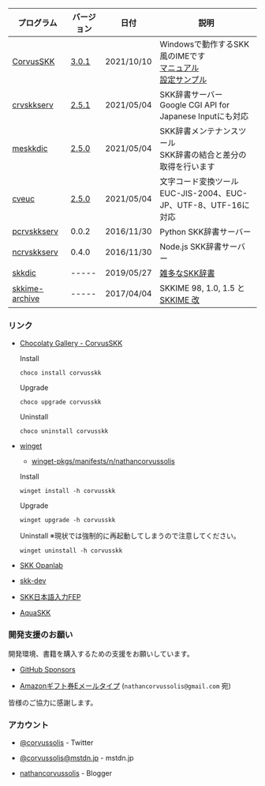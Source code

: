
| プログラム | バージョン | 日付 | 説明 |
|---|---|---|---|
| [CorvusSKK](https://github.com/nathancorvussolis/corvusskk) | [3.0.1](https://github.com/nathancorvussolis/corvusskk/releases/tag/3.0.1) | 2021/10/10 | Windowsで動作するSKK風のIMEです<br>[マニュアル](https://github.com/nathancorvussolis/corvusskk/blob/3.0.1/README.md)<br>[設定サンプル](https://github.com/nathancorvussolis/corvusskk/tree/3.0.1/installer/config-sample) |
| [crvskkserv](https://github.com/nathancorvussolis/crvskkserv) | [2.5.1](https://github.com/nathancorvussolis/crvskkserv/releases/tag/2.5.1) | 2021/05/04 | SKK辞書サーバー<br>Google CGI API for Japanese Inputにも対応 |
| [meskkdic](https://github.com/nathancorvussolis/meskkdic) | [2.5.0](https://github.com/nathancorvussolis/meskkdic/releases/tag/2.5.0) | 2021/05/04 | SKK辞書メンテナンスツール<br>SKK辞書の結合と差分の取得を行います |
| [cveuc](https://github.com/nathancorvussolis/cveuc) | [2.5.0](https://github.com/nathancorvussolis/cveuc/releases/tag/2.5.0) | 2021/05/04 | 文字コード変換ツール<br>EUC-JIS-2004、EUC-JP、UTF-8、UTF-16に対応 |
| [pcrvskkserv](https://github.com/nathancorvussolis/pcrvskkserv) | 0.0.2 | 2016/11/30 | Python SKK辞書サーバー |
| [ncrvskkserv](https://github.com/nathancorvussolis/ncrvskkserv) | 0.4.0 | 2016/11/30 | Node.js SKK辞書サーバー |
| [skkdic](https://github.com/nathancorvussolis/skkdic) | ----- | 2019/05/27 | [雑多なSKK辞書](https://nathancorvussolis.github.io/skkdic/) |
| [skkime-archive](https://github.com/nathancorvussolis/skkime-archive) | ----- | 2017/04/04 | SKKIME 98, 1.0, 1.5 と [SKKIME 改](http://coexe.web.fc2.com/legacy.html#skkime) |


### リンク

* [Chocolaty Gallery - CorvusSKK](https://chocolatey.org/packages/corvusskk)

  Install
  ```
  choco install corvusskk
  ```
  Upgrade
  ```
  choco upgrade corvusskk
  ```
  Uninstall
  ```
  choco uninstall corvusskk
  ```

* [winget](https://docs.microsoft.com/ja-jp/windows/package-manager/winget/)
  * [winget-pkgs/manifests/n/nathancorvussolis](https://github.com/microsoft/winget-pkgs/tree/master/manifests/n/nathancorvussolis)

  Install
  ```
  winget install -h corvusskk
  ```
  Upgrade
  ```
  winget upgrade -h corvusskk
  ```
  Uninstall ※現状では強制的に再起動してしまうので注意してください。
  ```
  winget uninstall -h corvusskk
  ```
   
* [SKK Opanlab](http://openlab.ring.gr.jp/skk/index-j.html)

* [skk-dev](https://github.com/skk-dev)

* [SKK日本語入力FEP](http://coexe.web.fc2.com/programs.html#skkfep)

* [AquaSKK](https://github.com/codefirst/aquaskk)


### 開発支援のお願い

開発環境、書籍を購入するための支援をお願いしています。

* [GitHub Sponsors](https://github.com/sponsors/nathancorvussolis)

* [Amazonギフト券Eメールタイプ](https://www.amazon.co.jp/gp/product/B004N3APGO/) (``nathancorvussolis@gmail.com`` 宛)

皆様のご協力に感謝します。


### アカウント

* [@corvussolis](https://twitter.com/corvussolis) - Twitter

* [@corvussolis@mstdn.jp](https://mstdn.jp/@corvussolis) - mstdn.jp

* [nathancorvussolis](https://nathancorvussolis.blogspot.com/) - Blogger
